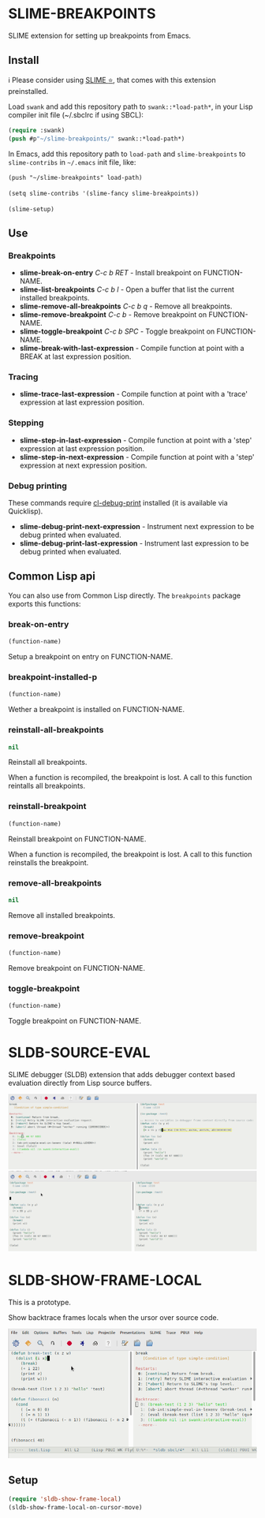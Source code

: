 # SLIME-BREAKPOINTS

SLIME extension for setting up breakpoints from Emacs.

## Install

ℹ️ Please consider using [SLIME :star:](https://github.com/mmontone/slime-star), that comes with this extension preinstalled.

Load `swank` and add this repository path to `swank::*load-path*`, in your Lisp compiler init file (~/.sbclrc if using SBCL):

```lisp
(require :swank)
(push #p"~/slime-breakpoints/" swank::*load-path*)
```

In Emacs, add this repository path to `load-path` and `slime-breakpoints` to `slime-contribs` in `~/.emacs` init file, like:

```
(push "~/slime-breakpoints" load-path)

(setq slime-contribs '(slime-fancy slime-breakpoints))

(slime-setup)
```

## Use

### Breakpoints

- **slime-break-on-entry** *C-c b RET* - Install breakpoint on FUNCTION-NAME.
- **slime-list-breakpoints** *C-c b l* - Open a buffer that list the current installed breakpoints.
- **slime-remove-all-breakpoints**  *C-c b q* - Remove all breakpoints.
- **slime-remove-breakpoint** *C-c b <deletechar>* - Remove breakpoint on FUNCTION-NAME.
- **slime-toggle-breakpoint** *C-c b SPC* - Toggle breakpoint on FUNCTION-NAME.
- **slime-break-with-last-expression** - Compile function at point with a BREAK at last expression position.

### Tracing
- **slime-trace-last-expression** - Compile function at point with a 'trace' expression at last expression position.

### Stepping

- **slime-step-in-last-expression** - Compile function at point with a 'step' expression at last expression position.
- **slime-step-in-next-expression** - Compile function at point with a 'step' expression at next expression position.

### Debug printing

These commands require [cl-debug-print](https://github.com/masatoi/cl-debug-print) installed (it is available via Quicklisp).

- **slime-debug-print-next-expression** - Instrument next expression to be debug printed when evaluated.
- **slime-debug-print-last-expression** - Instrument last expression to be debug printed when evaluated.

## Common Lisp api

You can also use from Common Lisp directly. The `breakpoints` package exports this functions:

### break-on-entry

```lisp
(function-name)
```

Setup a breakpoint on entry on FUNCTION-NAME.

### breakpoint-installed-p

```lisp
(function-name)
```

Wether a breakpoint is installed on FUNCTION-NAME.

### reinstall-all-breakpoints

```lisp
nil
```

Reinstall all breakpoints.

When a function is recompiled, the breakpoint is lost. A call to this function reintalls all breakpoints.

### reinstall-breakpoint

```lisp
(function-name)
```

Reinstall breakpoint on FUNCTION-NAME.

When a function is recompiled, the breakpoint is lost. A call to this function reinstalls the breakpoint.

### remove-all-breakpoints

```lisp
nil
```

Remove all installed breakpoints.

### remove-breakpoint

```lisp
(function-name)
```

Remove breakpoint on FUNCTION-NAME.

### toggle-breakpoint

```lisp
(function-name)
```

Toggle breakpoint on FUNCTION-NAME.

# SLDB-SOURCE-EVAL

SLIME debugger (SLDB) extension that adds debugger context based evaluation directly from Lisp source buffers.

![sldb-source-eval](sldb-source-eval.png)
![sldb-source-eval](sldb-source-eval.gif)

# SLDB-SHOW-FRAME-LOCAL

This is a prototype.

Show backtrace frames locals when the ursor over source code.

![sldb-show-frame-local](sldb-show-frame-local.gif)

## Setup

```lisp
(require 'sldb-show-frame-local)
(sldb-show-frame-local-on-cursor-move)
```
